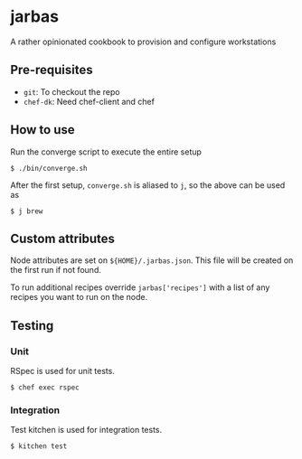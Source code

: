 # jarbas

A rather opinionated cookbook to provision and configure workstations

## Pre-requisites

* `git`: To checkout the repo
* `chef-dk`: Need chef-client and chef

## How to use

Run the converge script to execute the entire setup

    $ ./bin/converge.sh

After the first setup, `converge.sh` is aliased to `j`, so the above can be used as

    $ j brew

## Custom attributes

Node attributes are set on `${HOME}/.jarbas.json`. This file will be created on the first run if not found.

To run additional recipes override `jarbas['recipes']` with a list of any recipes you want to run on the node.

## Testing

### Unit

RSpec is used for unit tests. 

    $ chef exec rspec

### Integration

Test kitchen is used for integration tests. 

    $ kitchen test
 